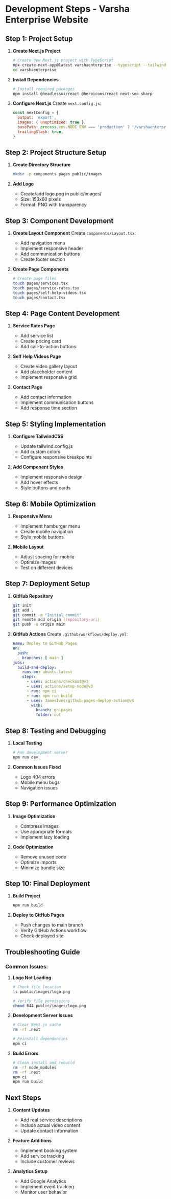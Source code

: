 # Development Steps - Varsha Enterprise Website

## Step 1: Project Setup

1. **Create Next.js Project**
   ```bash
   # Create new Next.js project with TypeScript
   npx create-next-app@latest varshaenterprise --typescript --tailwind
   cd varshaenterprise
   ```

2. **Install Dependencies**
   ```bash
   # Install required packages
   npm install @headlessui/react @heroicons/react next-seo sharp
   ```

3. **Configure Next.js**
   Create `next.config.js`:
   ```javascript
   const nextConfig = {
     output: 'export',
     images: { unoptimized: true },
     basePath: process.env.NODE_ENV === 'production' ? '/varshaenterprise' : '',
     trailingSlash: true,
   }
   ```

## Step 2: Project Structure Setup

1. **Create Directory Structure**
   ```bash
   mkdir -p components pages public/images
   ```

2. **Add Logo**
   - Create/add logo.png in public/images/
   - Size: 153x60 pixels
   - Format: PNG with transparency

## Step 3: Component Development

1. **Create Layout Component**
   Create `components/Layout.tsx`:
   - Add navigation menu
   - Implement responsive header
   - Add communication buttons
   - Create footer section

2. **Create Page Components**
   ```bash
   # Create page files
   touch pages/services.tsx
   touch pages/service-rates.tsx
   touch pages/self-help-videos.tsx
   touch pages/contact.tsx
   ```

## Step 4: Page Content Development

1. **Service Rates Page**
   - Add service list
   - Create pricing card
   - Add call-to-action buttons

2. **Self Help Videos Page**
   - Create video gallery layout
   - Add placeholder content
   - Implement responsive grid

3. **Contact Page**
   - Add contact information
   - Implement communication buttons
   - Add response time section

## Step 5: Styling Implementation

1. **Configure TailwindCSS**
   - Update tailwind.config.js
   - Add custom colors
   - Configure responsive breakpoints

2. **Add Component Styles**
   - Implement responsive design
   - Add hover effects
   - Style buttons and cards

## Step 6: Mobile Optimization

1. **Responsive Menu**
   - Implement hamburger menu
   - Create mobile navigation
   - Style mobile buttons

2. **Mobile Layout**
   - Adjust spacing for mobile
   - Optimize images
   - Test on different devices

## Step 7: Deployment Setup

1. **GitHub Repository**
   ```bash
   git init
   git add .
   git commit -m "Initial commit"
   git remote add origin [repository-url]
   git push -u origin main
   ```

2. **GitHub Actions**
   Create `.github/workflows/deploy.yml`:
   ```yaml
   name: Deploy to GitHub Pages
   on:
     push:
       branches: [ main ]
   jobs:
     build-and-deploy:
       runs-on: ubuntu-latest
       steps:
         - uses: actions/checkout@v3
         - uses: actions/setup-node@v3
         - run: npm ci
         - run: npm run build
         - uses: JamesIves/github-pages-deploy-action@v4
           with:
             branch: gh-pages
             folder: out
   ```

## Step 8: Testing and Debugging

1. **Local Testing**
   ```bash
   # Run development server
   npm run dev
   ```

2. **Common Issues Fixed**
   - Logo 404 errors
   - Mobile menu bugs
   - Navigation issues

## Step 9: Performance Optimization

1. **Image Optimization**
   - Compress images
   - Use appropriate formats
   - Implement lazy loading

2. **Code Optimization**
   - Remove unused code
   - Optimize imports
   - Minimize bundle size

## Step 10: Final Deployment

1. **Build Project**
   ```bash
   npm run build
   ```

2. **Deploy to GitHub Pages**
   - Push changes to main branch
   - Verify GitHub Actions workflow
   - Check deployed site

## Troubleshooting Guide

### Common Issues:

1. **Logo Not Loading**
   ```bash
   # Check file location
   ls public/images/logo.png
   
   # Verify file permissions
   chmod 644 public/images/logo.png
   ```

2. **Development Server Issues**
   ```bash
   # Clear Next.js cache
   rm -rf .next
   
   # Reinstall dependencies
   npm ci
   ```

3. **Build Errors**
   ```bash
   # Clean install and rebuild
   rm -rf node_modules
   rm -rf .next
   npm ci
   npm run build
   ```

## Next Steps

1. **Content Updates**
   - Add real service descriptions
   - Include actual video content
   - Update contact information

2. **Feature Additions**
   - Implement booking system
   - Add service tracking
   - Include customer reviews

3. **Analytics Setup**
   - Add Google Analytics
   - Implement event tracking
   - Monitor user behavior 